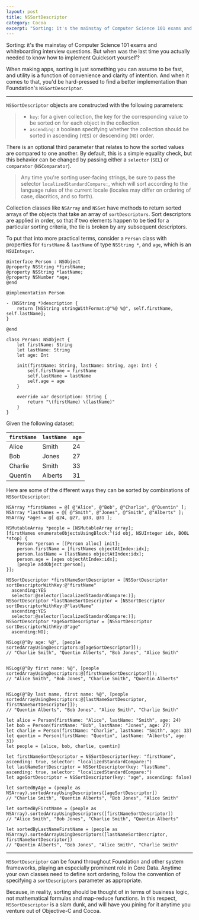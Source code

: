 ```yaml
---
layout: post
title: NSSortDescriptor
category: Cocoa
excerpt: "Sorting: it's the mainstay of Computer Science 101 exams and whiteboarding interview questions. But when was the last time you actually needed to know how to implement Quicksort yourself?"
---
```


Sorting: it's the mainstay of Computer Science 101 exams and whiteboarding interview questions. But when was the last time you actually needed to know how to implement Quicksort yourself?

When making apps, sorting is just something you can assume to be fast, and utility is a function of convenience and clarity of intention. And when it comes to that, you'd be hard-pressed to find a better implementation than Foundation's `NSSortDescriptor`.

* * *

`NSSortDescriptor` objects are constructed with the following parameters:

> - `key`: for a given collection, the key for the corresponding value to be sorted on for each object in the collection.
> - `ascending`: a boolean specifying whether the collection should be sorted in ascending (`YES`) or descending (`NO`) order.

There is an optional third parameter that relates to how the sorted values are compared to one another. By default, this is a simple equality check, but this behavior can be changed by passing either a `selector` (`SEL`) or `comparator` (`NSComparator`).

> Any time you're sorting user-facing strings, be sure to pass the selector `localizedStandardCompare:`, which will sort according to the language rules of the current locale (locales may differ on ordering of case, diacritics, and so forth).

Collection classes like `NSArray` and `NSSet` have methods to return sorted arrays of the objects that take an array of `sortDescriptors`. Sort descriptors are applied in order, so that if two elements happen to be tied for a particular sorting criteria, the tie is broken by any subsequent descriptors.

To put that into more practical terms, consider a `Person` class with properties for `firstName` & `lastName` of type `NSString *`, and `age`, which is an `NSUInteger`.

~~~{objective-c}
@interface Person : NSObject
@property NSString *firstName;
@property NSString *lastName;
@property NSNumber *age;
@end

@implementation Person

- (NSString *)description {
    return [NSString stringWithFormat:@"%@ %@", self.firstName, self.lastName];
}

@end
~~~

~~~{swift}
class Person: NSObject {
    let firstName: String
    let lastName: String
    let age: Int

    init(firstName: String, lastName: String, age: Int) {
        self.firstName = firstName
        self.lastName = lastName
        self.age = age
    }

    override var description: String {
        return "\(firstName) \(lastName)"
    }
}
~~~

Given the following dataset:

| `firstName` | `lastName` | `age` |
|-------------|------------|-------|
| Alice       | Smith      | 24    |
| Bob         | Jones      | 27    |
| Charlie     | Smith      | 33    |
| Quentin     | Alberts    | 31    |

Here are some of the different ways they can be sorted by combinations of `NSSortDescriptor`:

~~~{objective-c}
NSArray *firstNames = @[ @"Alice", @"Bob", @"Charlie", @"Quentin" ];
NSArray *lastNames = @[ @"Smith", @"Jones", @"Smith", @"Alberts" ];
NSArray *ages = @[ @24, @27, @33, @31 ];

NSMutableArray *people = [NSMutableArray array];
[firstNames enumerateObjectsUsingBlock:^(id obj, NSUInteger idx, BOOL *stop) {
    Person *person = [[Person alloc] init];
    person.firstName = [firstNames objectAtIndex:idx];
    person.lastName = [lastNames objectAtIndex:idx];
    person.age = [ages objectAtIndex:idx];
    [people addObject:person];
}];

NSSortDescriptor *firstNameSortDescriptor = [NSSortDescriptor sortDescriptorWithKey:@"firstName"
  ascending:YES
  selector:@selector(localizedStandardCompare:)];
NSSortDescriptor *lastNameSortDescriptor = [NSSortDescriptor sortDescriptorWithKey:@"lastName"
  ascending:YES
  selector:@selector(localizedStandardCompare:)];
NSSortDescriptor *ageSortDescriptor = [NSSortDescriptor sortDescriptorWithKey:@"age"
  ascending:NO];

NSLog(@"By age: %@", [people sortedArrayUsingDescriptors:@[ageSortDescriptor]]);
// "Charlie Smith", "Quentin Alberts", "Bob Jones", "Alice Smith"


NSLog(@"By first name: %@", [people sortedArrayUsingDescriptors:@[firstNameSortDescriptor]]);
// "Alice Smith", "Bob Jones", "Charlie Smith", "Quentin Alberts"


NSLog(@"By last name, first name: %@", [people sortedArrayUsingDescriptors:@[lastNameSortDescriptor, firstNameSortDescriptor]]);
// "Quentin Alberts", "Bob Jones", "Alice Smith", "Charlie Smith"
~~~

~~~{swift}
let alice = Person(firstName: "Alice", lastName: "Smith", age: 24)
let bob = Person(firstName: "Bob", lastName: "Jones", age: 27)
let charlie = Person(firstName: "Charlie", lastName: "Smith", age: 33)
let quentin = Person(firstName: "Quentin", lastName: "Alberts", age: 31)
let people = [alice, bob, charlie, quentin]

let firstNameSortDescriptor = NSSortDescriptor(key: "firstName", ascending: true, selector: "localizedStandardCompare:")
let lastNameSortDescriptor = NSSortDescriptor(key: "lastName", ascending: true, selector: "localizedStandardCompare:")
let ageSortDescriptor = NSSortDescriptor(key: "age", ascending: false)

let sortedByAge = (people as NSArray).sortedArrayUsingDescriptors([ageSortDescriptor])
// "Charlie Smith", "Quentin Alberts", "Bob Jones", "Alice Smith"

let sortedByFirstName = (people as NSArray).sortedArrayUsingDescriptors([firstNameSortDescriptor])
// "Alice Smith", "Bob Jones", "Charlie Smith", "Quentin Alberts"

let sortedByLastNameFirstName = (people as NSArray).sortedArrayUsingDescriptors([lastNameSortDescriptor, firstNameSortDescriptor])
// "Quentin Alberts", "Bob Jones", "Alice Smith", "Charlie Smith"
~~~

* * *

`NSSortDescriptor` can be found throughout Foundation and other system frameworks, playing an especially prominent role in Core Data. Anytime your own classes need to define sort ordering, follow the convention of specifying a `sortDescriptors` parameter as appropriate.

Because, in reality, sorting should be thought of in terms of business logic, not mathematical formulas and map-reduce functions. In this respect, `NSSortDescriptor` is a slam dunk, and will have you pining for it anytime you venture out of Objective-C and Cocoa.
